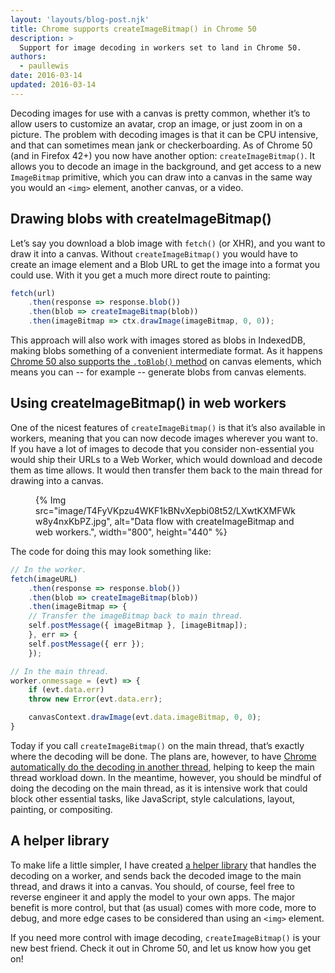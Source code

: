 ```yaml
---
layout: 'layouts/blog-post.njk'
title: Chrome supports createImageBitmap() in Chrome 50
description: >
  Support for image decoding in workers set to land in Chrome 50.
authors:
  - paullewis
date: 2016-03-14
updated: 2016-03-14
---
```


Decoding images for use with a canvas is pretty common, whether it’s to allow users to customize an avatar, crop an image, or just zoom in on a picture. The problem with decoding images is that it can be CPU intensive, and that can sometimes mean jank or checkerboarding. As of Chrome 50 (and in Firefox 42+) you now have another option: `createImageBitmap()`. It allows you to decode an image in the background, and get access to a new `ImageBitmap` primitive, which you can draw into a canvas in the same way you would an `<img>` element, another canvas, or a video.

## Drawing blobs with createImageBitmap()

Let’s say you download a blob image with `fetch()` (or XHR), and you want to draw it into a canvas. Without `createImageBitmap()` you would have to create an image element and a Blob URL to get the image into a format you could use. With it you get a much more direct route to painting:


```js
fetch(url)
    .then(response => response.blob())
    .then(blob => createImageBitmap(blob))
    .then(imageBitmap => ctx.drawImage(imageBitmap, 0, 0));
```


This approach will also work with images stored as blobs in IndexedDB, making blobs something of a convenient intermediate format. As it happens [Chrome 50 also supports the `.toBlob()` method](/blog/canvas-toblob-in-chrome-50) on canvas elements, which means you can -- for example -- generate blobs from canvas elements.

## Using createImageBitmap() in web workers

One of the nicest features of `createImageBitmap()` is that it’s also available in workers, meaning that you can now decode images wherever you want to. If you have a lot of images to decode that you consider non-essential you would ship their URLs to a Web Worker, which would download and decode them as time allows. It would then transfer them back to the main thread for drawing into a canvas.

<figure>
{% Img src="image/T4FyVKpzu4WKF1kBNvXepbi08t52/LXwtKXMFWkw8y4nxKbPZ.jpg", alt="Data flow with createImageBitmap and web workers.", width="800", height="440" %}
</figure>

The code for doing this may look something like:


```js
// In the worker.
fetch(imageURL)
    .then(response => response.blob())
    .then(blob => createImageBitmap(blob))
    .then(imageBitmap => {
    // Transfer the imageBitmap back to main thread.
    self.postMessage({ imageBitmap }, [imageBitmap]);
    }, err => {
    self.postMessage({ err });
    });

// In the main thread.
worker.onmessage = (evt) => {
    if (evt.data.err)
    throw new Error(evt.data.err);

    canvasContext.drawImage(evt.data.imageBitmap, 0, 0);
}
```

Today if you call `createImageBitmap()` on the main thread, that’s exactly where the decoding will be done. The plans are, however, to have [Chrome automatically do the decoding in another thread](https://bugs.chromium.org/p/chromium/issues/detail?id=580202), helping to keep the main thread workload down. In the meantime, however, you should be mindful of doing the decoding on the main thread, as it is intensive work that could block other essential tasks, like JavaScript, style calculations, layout, painting, or compositing.

## A helper library

To make life a little simpler, I have created [a helper library](https://github.com/GoogleChrome/offthread-image) that handles the decoding on a worker, and sends back the decoded image to the main thread, and draws it into a canvas. You should, of course, feel free to reverse engineer it and apply the model to your own apps. The major benefit is more control, but that (as usual) comes with more code, more to debug, and more edge cases to be considered than using an `<img>` element.

If you need more control with image decoding, `createImageBitmap()` is your new best friend. Check it out in Chrome 50, and let us know how you get on!


